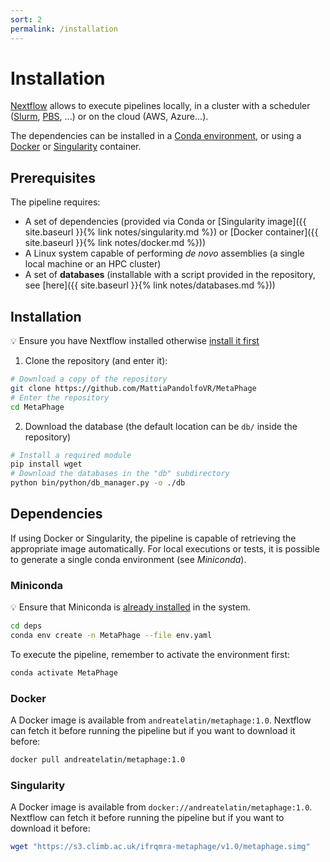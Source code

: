 ```yaml
---
sort: 2
permalink: /installation
---
```


# Installation

[Nextflow](https://nextflow.io/) allows to execute pipelines locally, in a cluster with a scheduler ([Slurm](https://slurm.schedmd.com/documentation.html), [PBS](https://www.openpbs.org/), ...) or on the cloud (AWS, Azure...).

The dependencies can be installed in a [Conda environment](https://docs.conda.io/projects/conda/en/latest/user-guide/tasks/manage-environments.html), or using a [Docker](https://www.docker.com/) or [Singularity](https://apptainer.org/) container.

## Prerequisites

The pipeline requires:

* A set of dependencies (provided via Conda or [Singularity image]({{ site.baseurl }}{% link notes/singularity.md %}) or [Docker container]({{ site.baseurl }}{% link notes/docker.md %}))
* A Linux system capable of performing *de novo* assemblies (a single local machine or an HPC cluster)
* A set of **databases** (installable with a script provided in the repository, see [here]({{ site.baseurl }}{% link notes/databases.md %}))

## Installation

:bulb: Ensure you have Nextflow installed otherwise
[install it first](https://www.nextflow.io/docs/latest/getstarted.html)

1. Clone the repository (and enter it):
   
```bash
# Download a copy of the repository
git clone https://github.com/MattiaPandolfoVR/MetaPhage
# Enter the repository
cd MetaPhage
```

2. Download the database (the default location can be `db/` inside the repository)

```bash
# Install a required module
pip install wget
# Download the databases in the "db" subdirectory
python bin/python/db_manager.py -o ./db
```

## Dependencies

If using Docker or Singularity, the pipeline is capable of retrieving the appropriate
image automatically. For local executions or tests, it is possible to generate a single
conda environment (see _Miniconda_).

### Miniconda

:bulb: Ensure that Miniconda is [already installed](https://telatin.github.io/microbiome-bioinformatics/Install-Miniconda/) in the system.

```bash
cd deps
conda env create -n MetaPhage --file env.yaml
```

To execute the pipeline, remember to activate the environment first:
```bash
conda activate MetaPhage
```

### Docker

A Docker image is available from `andreatelatin/metaphage:1.0`.
Nextflow can fetch it before running the pipeline but if you want to download
it before:

```bash
docker pull andreatelatin/metaphage:1.0
```

### Singularity

A Docker image is available from `docker://andreatelatin/metaphage:1.0`.
Nextflow can fetch it before running the pipeline but if you want to download
it before:

```bash
wget "https://s3.climb.ac.uk/ifrqmra-metaphage/v1.0/metaphage.simg"
```
